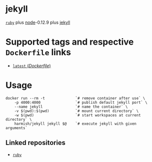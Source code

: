 # jekyll

[`ruby`](https://hub.docker.com/_/ruby/) plus [node](https://nodejs.org/)-0.12.9 plus [jekyll](http://jekyllrb.com/)

#  Supported tags and respective `Dockerfile` links

- [`latest` (*Dockerfile*)](https://github.com/harmish/dockerfiles/blob/master/jekyll/Dockerfile)

# Usage

```console
docker run --rm -t              `# remove container after use` \
    -p 4000:4000                `# publish default jekyll port` \
    --name jekyll               `# name the container` \
    -v $(pwd):$(pwd)            `# mount current directory` \
    -w $(pwd)                   `# start workspaces at current directory` \
    harmish/jekyll jekyll $@    `# execute jekyll with given arguments`
```

## Linked repositories

- [`ruby`](https://hub.docker.com/_/ruby/)
